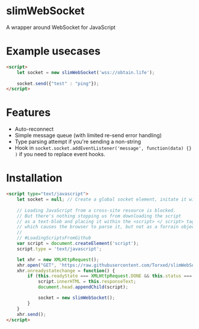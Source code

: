 # slimWebSocket
A wrapper around WebSocket for JavaScript

# Example usecases

```html
<script>
	let socket = new slimWebSocket('wss://obtain.life');
	
	socket.send({"test" : "ping"});
</script>
```

# Features

 * Auto-reconnect
 * Simple message queue (with limited re-send error handling)
 * Type parsing attempt if you're sending a non-string
 * Hook in `socket.socket.addEventListener('message', function(data) {} )` if you need to replace event hooks.

# Installation

```html
<script type="text/javascript">
	let socket = null; // Create a global socket element, initate it with `new slimWebSocket();` later
	
	// Loading JavaScript from a cross-site resource is blocked.
	// But there's nothing stopping us from downloading the script
	// as a text-blob and placing it within the <script> </ script> tags,
	// which causes the browser to parse it, but not as a forrain object.
	//
	// #LoadingScriptsFromGithub
	var script = document.createElement('script');
	script.type = 'text/javascript';

	let xhr = new XMLHttpRequest();
	xhr.open("GET", 'https://raw.githubusercontent.com/Torxed/slimWebSocket/master/slimWebSocket.js', true);
	xhr.onreadystatechange = function() {
		if (this.readyState === XMLHttpRequest.DONE && this.status === 200) {
			script.innerHTML = this.responseText;
			document.head.appendChild(script);

			socket = new slimWebSocket();
		}
	}
	xhr.send();
</script>
```
